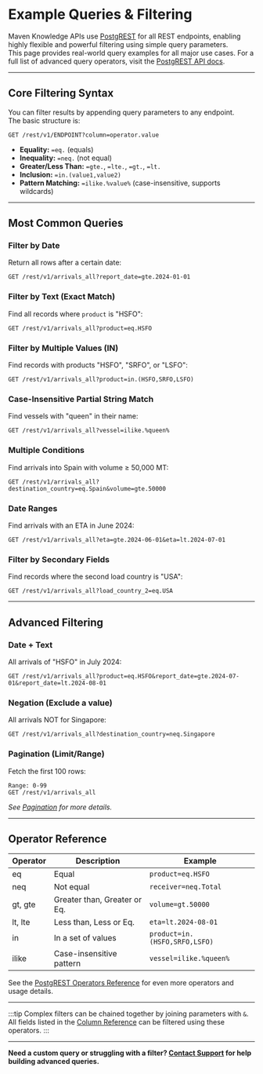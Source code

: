 # Example Queries & Filtering

Maven Knowledge APIs use [PostgREST](https://postgrest.org/) for all REST endpoints, enabling highly flexible and powerful filtering using simple query parameters.  
This page provides real-world query examples for all major use cases. For a full list of advanced query operators, visit the [PostgREST API docs](https://postgrest.org/en/stable/api.html#operators).

---

## Core Filtering Syntax

You can filter results by appending query parameters to any endpoint.  
The basic structure is:

```http
GET /rest/v1/ENDPOINT?column=operator.value
```

- **Equality:** `=eq.` (equals)
- **Inequality:** `=neq.` (not equal)
- **Greater/Less Than:** `=gte.`, `=lte.`, `=gt.`, `=lt.`
- **Inclusion:** `=in.(value1,value2)`
- **Pattern Matching:** `=ilike.%value%` (case-insensitive, supports wildcards)

---

## Most Common Queries

### Filter by Date

Return all rows after a certain date:
```http
GET /rest/v1/arrivals_all?report_date=gte.2024-01-01
```

### Filter by Text (Exact Match)

Find all records where `product` is "HSFO":
```http
GET /rest/v1/arrivals_all?product=eq.HSFO
```

### Filter by Multiple Values (IN)

Find records with products "HSFO", "SRFO", or "LSFO":
```http
GET /rest/v1/arrivals_all?product=in.(HSFO,SRFO,LSFO)
```

### Case-Insensitive Partial String Match

Find vessels with "queen" in their name:
```http
GET /rest/v1/arrivals_all?vessel=ilike.%queen%
```

### Multiple Conditions

Find arrivals into Spain with volume ≥ 50,000 MT:
```http
GET /rest/v1/arrivals_all?destination_country=eq.Spain&volume=gte.50000
```

### Date Ranges

Find arrivals with an ETA in June 2024:
```http
GET /rest/v1/arrivals_all?eta=gte.2024-06-01&eta=lt.2024-07-01
```

### Filter by Secondary Fields

Find records where the second load country is "USA":
```http
GET /rest/v1/arrivals_all?load_country_2=eq.USA
```

---

## Advanced Filtering

### Date + Text

All arrivals of "HSFO" in July 2024:
```http
GET /rest/v1/arrivals_all?product=eq.HSFO&report_date=gte.2024-07-01&report_date=lt.2024-08-01
```

### Negation (Exclude a value)

All arrivals NOT for Singapore:
```http
GET /rest/v1/arrivals_all?destination_country=neq.Singapore
```

### Pagination (Limit/Range)

Fetch the first 100 rows:
```http
Range: 0-99
GET /rest/v1/arrivals_all
```
_See [Pagination](pagination.md) for more details._

---

## Operator Reference

| Operator        | Description                   | Example                            |
|-----------------|------------------------------|------------------------------------|
| eq              | Equal                        | `product=eq.HSFO`                |
| neq             | Not equal                    | `receiver=neq.Total`               |
| gt, gte         | Greater than, Greater or Eq. | `volume=gt.50000`                  |
| lt, lte         | Less than, Less or Eq.       | `eta=lt.2024-08-01`                |
| in              | In a set of values           | `product=in.(HSFO,SRFO,LSFO)`     |
| ilike           | Case-insensitive pattern     | `vessel=ilike.%queen%`             |

See the [PostgREST Operators Reference](https://postgrest.org/en/stable/api.html#operators) for even more operators and usage details.

---

:::tip
Complex filters can be chained together by joining parameters with `&`.  
All fields listed in the [Column Reference](arrivals/arrivals-columns.md) can be filtered using these operators.
:::

---

**Need a custom query or struggling with a filter? [Contact Support](support.md) for help building advanced queries.**
